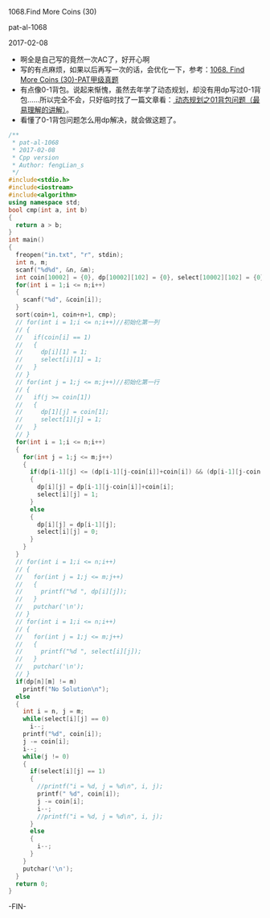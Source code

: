 1068.Find More Coins (30)

pat-al-1068

2017-02-08

- 啊全是自己写的竟然一次AC了，好开心啊
- 写的有点麻烦，如果以后再写一次的话，会优化一下，参考：[1068. Find More Coins (30)-PAT甲级真题](http://www.liuchuo.net/archives/2323)
- 有点像0-1背包。说起来惭愧，虽然去年学了动态规划，却没有用dp写过0-1背包……所以完全不会，只好临时找了一篇文章看：[
动态规划之01背包问题（最易理解的讲解）](http://blog.csdn.net/mu399/article/details/7722810)。
- 看懂了0-1背包问题怎么用dp解决，就会做这题了。

```c++
/**
 * pat-al-1068
 * 2017-02-08
 * Cpp version
 * Author: fengLian_s
 */
#include<stdio.h>
#include<iostream>
#include<algorithm>
using namespace std;
bool cmp(int a, int b)
{
  return a > b;
}
int main()
{
  freopen("in.txt", "r", stdin);
  int n, m;
  scanf("%d%d", &n, &m);
  int coin[10002] = {0}, dp[10002][102] = {0}, select[10002][102] = {0};
  for(int i = 1;i <= n;i++)
  {
    scanf("%d", &coin[i]);
  }
  sort(coin+1, coin+n+1, cmp);
  // for(int i = 1;i <= n;i++)//初始化第一列
  // {
  //   if(coin[i] == 1)
  //   {
  //     dp[i][1] = 1;
  //     select[i][1] = 1;
  //   }
  // }
  // for(int j = 1;j <= m;j++)//初始化第一行
  // {
  //   if(j >= coin[1])
  //   {
  //     dp[1][j] = coin[1];
  //     select[1][j] = 1;
  //   }
  // }
  for(int i = 1;i <= n;i++)
  {
    for(int j = 1;j <= m;j++)
    {
      if(dp[i-1][j] <= (dp[i-1][j-coin[i]]+coin[i]) && (dp[i-1][j-coin[i]]+coin[i]) <= j)
      {
        dp[i][j] = dp[i-1][j-coin[i]]+coin[i];
        select[i][j] = 1;
      }
      else
      {
        dp[i][j] = dp[i-1][j];
        select[i][j] = 0;
      }
    }
  }
  // for(int i = 1;i <= n;i++)
  // {
  //   for(int j = 1;j <= m;j++)
  //   {
  //     printf("%d ", dp[i][j]);
  //   }
  //   putchar('\n');
  // }
  // for(int i = 1;i <= n;i++)
  // {
  //   for(int j = 1;j <= m;j++)
  //   {
  //     printf("%d ", select[i][j]);
  //   }
  //   putchar('\n');
  // }
  if(dp[n][m] != m)
    printf("No Solution\n");
  else
  {
    int i = n, j = m;
    while(select[i][j] == 0)
      i--;
    printf("%d", coin[i]);
    j -= coin[i];
    i--;
    while(j != 0)
    {
      if(select[i][j] == 1)
      {
        //printf("i = %d, j = %d\n", i, j);
        printf(" %d", coin[i]);
        j -= coin[i];
        i--;
        //printf("i = %d, j = %d\n", i, j);
      }
      else
      {
        i--;
      }
    }
    putchar('\n');
  }
  return 0;
}
```
-FIN-
